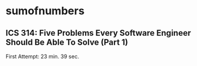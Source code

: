 # sumofnumbers

## ICS 314: Five Problems Every Software Engineer Should Be Able To Solve (Part 1)
First Attempt: 23 min. 39 sec.
